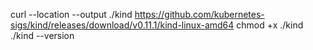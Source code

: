 

curl --location --output ./kind https://github.com/kubernetes-sigs/kind/releases/download/v0.11.1/kind-linux-amd64
chmod +x ./kind
./kind  --version

